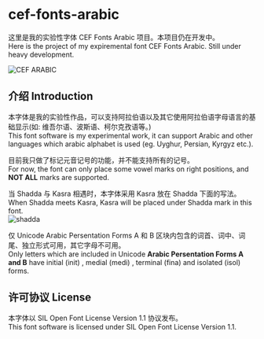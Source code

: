 # cef-fonts-arabic
这里是我的实验性字体 CEF Fonts Arabic 项目。本项目仍在开发中。  
Here is the project of my expiremental font CEF Fonts Arabic. Still under heavy development.  

![CEF ARABIC](https://github.com/Partyb0ssishere/cef-fonts-arabic/assets/106015739/14e8720d-f0b2-4f03-a17e-405f325a79c6)  
## 介绍 Introduction
本字体是我的实验性作品，可以支持阿拉伯语以及其它使用阿拉伯语字母语言的基础显示(如: 维吾尔语、波斯语、柯尔克孜语等。)  
This font software is my experimental work, it can support Arabic and other languages which arabic alphabet is used (eg. Uyghur, Persian, Kyrgyz etc.).  

目前我只做了标记元音记号的功能，并不能支持所有的记号。  
For now, the font can only place some vowel marks on right positions, and **NOT ALL** marks are supported.  

当 Shadda 与 Kasra 相遇时，本字体采用 Kasra 放在 Shadda 下面的写法。  
When Shadda meets Kasra, Kasra will be placed under Shadda mark in this font.  
![shadda](https://github.com/Partyb0ssishere/cef-fonts-arabic/assets/106015739/29da29a7-057e-4681-8dd7-3951b530256f)

仅 Unicode Arabic Persentation Forms A 和 B 区块内包含的词首、词中、词尾、独立形式可用，其它字母不可用。  
Only letters which are included in Unicode **Arabic Persentation Forms A and B** have initial (init) , medial (medi) , terminal (fina) and isolated (isol) forms.  

## 许可协议 License
本字体以 SIL Open Font License Version 1.1 协议发布。  
This font software is licensed under SIL Open Font License Version 1.1.  
